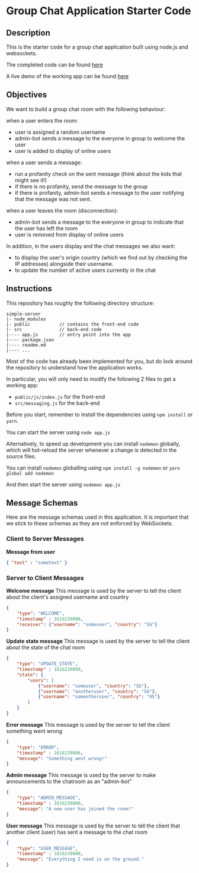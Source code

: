 # Group Chat Application Starter Code

## Description
This is the starter code for a group chat application built using node.js and websockets.

The completed code can be found [here](https://github.com/realtime-apps-iap/chat-app)

A live demo of the working app can be found [here](https://rtwa-iap-chat-app.herokuapp.com/)

## Objectives
We want to build a group chat room with the following behaviour:

when a user enters the room:

- user is assigned a random username
- admin-bot sends a message to the everyone in group to welcome the user
- user is added to display of online users

when a user sends a message:

- run a profanity check on the sent message (think about the kids that might see it!)
- if there is no profanity, send the message to the group
- if there is profanity, admin-bot sends a message to the user notifying that the message was not sent.

when a user leaves the room (disconnection):

- admin-bot sends a message to the everyone in group to indicate that the user has left the room
- user is removed from display of online users

In addition, in the users display and the chat messages we also want:

- to display the user's origin country (which we find out by checking the IP addresses) alongside their username.
- to update the number of active users currently in the chat

## Instructions

This repository has roughly the following directory structure:

```
simple-server
|- node_modules
|- public           // contains the front-end code
|- src              // back-end code
|---- app.js        // entry point into the app
|---- package.json
|---- readme.md
|---- ...
```

Most of the code has already been implemented for you, but do look around the repository to understand how the application works.

In particular, you will only need to modify the following 2 files to get a working app:
-   `public/js/index.js` for the front-end
-   `src/messaging.js` for the back-end

Before you start, remember to install the dependencies using `npm install` or `yarn`.

You can start the server using `node app.js`

Alternatively, to speed up development you can install `nodemon` globally, which will hot-reload the server whenever a change is detected in the source files.

You can install `nodemon` globalling using `npm install -g nodemon` or `yarn global add nodemon`

And then start the server using `nodemon app.js`


## Message Schemas
Here are the message schemas used in this application. It is important that we stick to these schemas as they are not enforced by WebSockets.

### Client to Server Messages
**Message from user**
```json
{ "text" : "sometext" }
```

### Server to Client Messages
**Welcome message**
This message is used by the server to tell the client about the client's assigned username and country
```json
{
    "type": "WELCOME",
    "timestamp" : 1616239800,
    "receiver": {"username": "someuser", "country": "SG"}
}
```

**Update state message**
This message is used by the server to tell the client about the state of the chat room
```json
{
    "type": "UPDATE_STATE",
    "timestamp" : 1616239800,
    "state": {
        "users": [
            {"username": "someuser", "country": "SG"},
            {"username": "anotheruser", "country": "SG"},
            {"username": "someotheruser", "country": "US"}
        ]
    }
}
```

**Error message**
This message is used by the server to tell the client something went wrong
```json
{
    "type": "ERROR",
    "timestamp" : 1616239800,
    "message": "Something went wrong!"
}
```

**Admin message**
This message is used by the server to make announcements to the chatroom as an "admin-bot"
```json
{
    "type": "ADMIN_MESSAGE",
    "timestamp" : 1616239800,
    "message": "A new user has joined the room!"
}
```

**User message**
This message is used by the server to tell the client that another client (user) has sent a message to the chat room
```json
{
    "type": "USER_MESSAGE",
    "timestamp" : 1616239800,
    "message": "Everything I need is on the ground."
}
```


